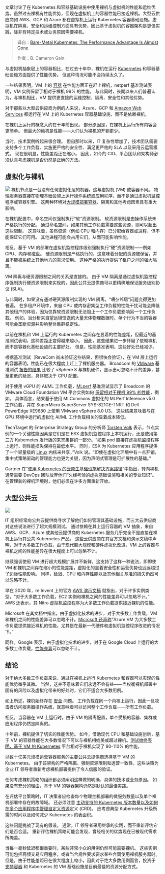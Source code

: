 <!--
title: 裸机 Kubernetes：性能优势几近消失
cover: https://cdn.thenewstack.io/media/2025/07/e30640aa-balls-8442426_1280.jpg
summary: 文章讨论了在 Kubernetes 和容器基础设施中使用裸机与虚拟机的性能和运维优势。虽然过去裸机有性能优势，但现在虚拟机上的容器性能已接近裸机。大型云供应商如 AWS、GCP 和 Azure 都在虚拟机上运行 Kubernetes 容器基础设施。虚拟机在隔离、安全和运维控制方面具有优势，因此基于虚拟机的容器架构是更佳实践，除非有特定技术或业务原因需要裸机。
-->

文章讨论了在 Kubernetes 和容器基础设施中使用裸机与虚拟机的性能和运维优势。虽然过去裸机有性能优势，但现在虚拟机上的容器性能已接近裸机。大型云供应商如 AWS、GCP 和 Azure 都在虚拟机上运行 Kubernetes 容器基础设施。虚拟机在隔离、安全和运维控制方面具有优势，因此基于虚拟机的容器架构是更佳实践，除非有特定技术或业务原因需要裸机。

> 译自：[Bare-Metal Kubernetes: The Performance Advantage Is Almost Gone](https://thenewstack.io/bare-metal-kubernetes-the-performance-advantage-is-almost-gone/)
> 
> 作者：B. Cameron Gain

与虚拟机抽象层上的容器相比，在过去十年中，裸机在运行 [Kubernetes](https://thenewstack.io/kubernetes/) 和容器基础设施方面提供了性能优势。 但这种情况可能不会持续太久了。

一些结果表明，VM 上的 [容器](https://thenewstack.io/containers/) 在性能方面正在赶上裸机，netperf 基准测试表明，VM 实例保留了相对于裸机 99% 的性能。 与此同时，长期以来人们普遍认为，与裸机相比，VM 提供更直接的运维控制、隔离、安全性和其他优势。

对于那些以大型云供应商为例的人来说，Azure、GCP 和 [Amazon Web Services](https://aws.amazon.com/?utm_content=inline+mention) 都运行在 VM 上的 Kubernetes 容器基础设施，而不是依赖裸机。

在裸机上运行的概念大约在十年前出现。 部分原因是，在裸机上运行所有内容会更简单。 但最大的动机是性能——人们认为裸机的开销更少。

当时，技术案例听起来很合理。 但自那时以来，IT 复杂性增加了，技术团队需要支持多个工作负载、实施更严格的安全性、满足更严格的 SLA 以及采用云运营模式。 现在很明显，性能差距正在缩小。 因此，如今的 CIO、平台团队和架构师必须认真考虑裸机是否仍然是正确的方法。

## 虚拟化与裸机

[![](https://cdn.thenewstack.io/media/2025/07/102cbb65-screenshot-2025-07-07-at-7.36.04%E2%80%AFpm-1024x565.png)](https://cdn.thenewstack.io/media/2025/07/102cbb65-screenshot-2025-07-07-at-7.36.04%E2%80%AFpm-1024x565.png)
裸机节点是一台没有任何虚拟化层的机器，这与虚拟机 (VM) 或容器不同。 物理服务器直接在物理基础设施上运行操作系统或应用程序，而不是通过虚拟机监控程序或容器引擎。 这两种环境对[大规模部署容器](https://thenewstack.io/kubernetes-gets-back-to-scaling-with-virtual-clusters/)、隔离和其他考虑因素具有重大影响。

在裸机配置中，命名空间仅强制执行“软”资源限制。 软资源限制是由操作系统未严格执行的分配。 通过命名空间，如果其他工作负载需要这些资源，则可以超出这些限制。 这意味着，虽然资源（例如 CPU 和内存）已分配给容器或进程，但不能保证它们可用。 其他进程可能会占用它们，从而可能影响性能。

相反，基于 VM 的部署在虚拟机监控程序级别强制执行“硬”资源限制——例如 CPU、内存和磁盘。 硬资源限制是严格执行的，这意味着分配的资源被保留，并且不能被系统上其他地方的需求使用。 这种严格的执行提供了租户之间的强大隔离。

VM 隔离与硬资源限制之间的关系是直接的。 由于 VM 隔离是通过虚拟机监控程序强制执行硬资源限制来实现的，因此公共云提供商可以更精确地保证服务级别协议 (SLA)。

与此同时，如果没有通过硬资源限制实现的 VM 隔离，“嘈杂邻居”问题变得更加普遍。 在多租户环境中，来自 CPU 或内存密集型工作负载的性能干扰可能会降低其他租户的体验，因为仅靠软资源限制无法阻止一个工作负载影响另一个工作负载。 例如，当分析来自望远镜馈送的大量天体物理数据时，单个行为不当的容器可能会垄断资源并影响整体集群稳定性。

以前在裸机和 VM 上运行的 Kubernetes 之间存在显着的性能差距，但最近的基准测试表明，这种差距正变得越来越小。 因此，这些结果进一步怀疑了依赖裸机而不是容器化基础设施的主要好处。 但是，性能基准表明，这些好处已经减少。

根据基准测试（ReveCom 尚未验证这些结果，但很快会验证），在 VM 层上运行的容器表明，性能已在很大程度上赶上了裸机服务器。 Broadcom 的 [VMware](https://www.vmware.com/?utm_content=inline+mention) 基准测试 [报告的结果](https://www.vmware.com/docs/vsphere8-virtual-topology-perf) 比较了 vSphere 8 与裸机硬件，显示出可忽略不计的差异，甚至更低的延迟，具体取决于 CPU 配置。

对于使用 vGPU 的 AI/ML 工作负载，[MLperf](https://www.nvidia.com/fr-fr/data-center/resources/mlperf-benchmarks/) 基准测试显示了 Broadcom 的 VMware Cloud Foundation VM 平台实例如何 [保留相对于裸机 99% 的性能](https://blogs.vmware.com/cloud-foundation/2025/04/17/broadcom-delivers-near-bare-metal-performance-for-virtualized-ai-ml/)，例如。 具体而言，结果基于使用 MLCommons 虚拟化的 MLPerf Inference v5.0 工作负载，并在 SuperMicro SuperServer SYS-821GE-TNRT 和 Dell PowerEdge XE9680 上使用 VMware vSphere 8.0 U3。 这些结果意味着与在 GPU 环境中运行的虚拟化 AI/ML 工作负载相关的显着成本降低。

TechTarget 的 Enterprise Strategy Group 的分析师 [Torsten Volk](https://www.linkedin.com/in/torstenvolk) 表示，节点实例的一个关键性能因素是它们是在 ESX 虚拟机监控程序上本机运行，还是使用第三方 Kubernetes 发行版的来宾集群的一部分。“如果 pod 直接在虚拟机监控程序上运行，则性能损失保持在最低水平。 同时，ESX 为 Kubernetes 应用程序提供了一个轻量级的 [Linux](https://thenewstack.io/introduction-to-linux-operating-system/) 内核来共享，”Volk 说。“即使在虚拟化环境中有一点开销，集中式策略驱动的管理能力也更为关键，因为声明式管理是可扩展性的基础。”

Gartner 在“[使用 Kubernetes 的云原生基础设施解决方案路径](https://www.gartner.com/en/documents/4022711)”中指出，转向裸机通常需要 DevOps 团队放弃他们“久经考验的虚拟基础设施和相关的专业知识”。 在管理新的裸机环境时，他们必须在许多方面重新开始。

## 大型公共云

[![](https://cdn.thenewstack.io/media/2025/07/aeec5753-screenshot-2025-07-07-at-9.01.png)](https://cdn.thenewstack.io/media/2025/07/aeec5753-screenshot-2025-07-07-at-9.01.png)

IT 组织经常向公共云提供商寻求了解他们如何管理其基础设施，而三大云供应商对这些说法进行了超大规模测试。 通过依赖在其上运行容器的 VM 抽象，来自 AWS、GCP、Azure 或其他云提供商的 Kubernetes 服务几乎完全不是直接在裸机上运行其公共 Kubernetes 产品。 这些云供应商在其官方文档和演示文稿中声明，对于大多数工作负载，由于现代超大规模和硬件虚拟化改进，VM 上的容器与裸机之间的性能差异在很大程度上可以忽略不计。

继续强调使用 VM 进行超大规模扩展并不新鲜，这支持了这样一种说法，即即使 VM 和裸机之间存在缩小的性能差距，虚拟化的显着安全性和运营优势也远远超过了边际性能影响。 同样，延迟、CPU 和内存性能以及其他相关基准的损失仍然可以忽略不计。

早在 2020 年，re:Invent 上的官方 [AWS 演示文稿](https://aws.amazon.com/blogs/aws/reinvent-2020-liveblog-infrastructure-keynote/) 就指出，对于许多实例类型，“对于大多数工作负载，EC2 实例和裸机之间的性能差异可以忽略不计。” AWS 还表示，其 Nitro 虚拟机监控程序为大多数工作负载提供接近裸机的性能。

Microsoft 在其文档中指出，由于虚拟化技术的进步，对于大多数工作负载，VM 和裸机之间的性能差异可以忽略不计。[Microsoft 还声称](https://learn.microsoft.com/en-us/azure/virtual-machines/linux/compute-benchmark-scores)“Azure VM 为大多数工作负载提供接近裸机的性能，尤其是在最新一代硬件和虚拟机监控程序改进的情况下。”

同样，Google 表示，由于虚拟化技术的进步，对于在 Google Cloud 上运行的大多数工作负载，[性能差异](https://cloud.google.com/compute/docs/troubleshooting/troubleshooting-performance)可以忽略不计。

## 结论

对于绝大多数工作负载来说，通过在裸机上运行 Kubernetes 和容器可以实现的性能优势微乎其微。 当然，这并不意味着它们永远不会有益——当权衡裸机部署中固有的风险以及虚拟化带来的好处时，它们不适合大多数用例。

如上所述，裸机始终存在 [安全](https://thenewstack.io/security/) 问题。 工作负载在同一个内核上运行，因此一旦攻击者访问服务器操作系统，就意味着可以访问整个工作负载——所有工作负载。

相反，当容器在 VM 上运行时，由于 VM 的隔离配置，单个受损的容器、集群或应用程序仍然是隔离的。

十年前，裸机提供了切实的性能优势。 如今，借助现代 CPU 和基础设施创新，基于 VM 的容器性能在大多数情况下可以与裸机相媲美或超过裸机。[测试始终表明，基于 VM 的 Kubernetes](https://thenewstack.io/kubernetes-troubleshooting-primer/) 平台相对于裸机实现了 90-110% 的性能。

以数十亿美元规模运营容器服务的主要公共云提供商选择基于 VM 的 Kubernetes。 由于该架构的严格隔离、强制资源限制和运营一致性，这些决策为企业 IT 领导者重新考虑裸机部署提供了令人信服的验证。

任何考虑裸机策略的组织都必须阐明这样做的明确、具体的技术或业务原因。 如果没有充分的理由，基于 VM 的容器架构仍然是默认的最佳实践。

在评估平台策略时，IT 决策者应检查每个物理主机部署的微服务数量以及单个裸机部署中存在的故障域。 还必须注意 [主动支持的 Kubernetes 版本数量以及如何在多个应用程序中管理自定义资源](https://thenewstack.io/flexibility-matters-when-setting-kubernetes-resource-limits/)定义 (CRD)。 应考虑典型 Kubernetes 升级所需的时间以及如何减少 Kubernetes 的表面积。

这些问题挑战了现有的假设。 通常，IT 领导者采用继承的实践，而不重新评估它们是否合适。 重新评估裸机策略可能会发现，曾经相关的优势现在已被现代需求所掩盖。

当每一毫秒延迟都很重要时，某些非常小众的用例仍然可能需要裸机。 这些实例可能包括高频交易应用程序，或者当合规性要求要求某些合同使用裸机服务器时。 但是，由于性能差距已在很大程度上缩小，因此对于绝大多数用例而言，投资于 [支持容器](https://thenewstack.io/terraform-beta-supports-multicloud-complex-environments/) 和 Kubernetes 的 VM 基础设施是目前最佳的资源分配方式。